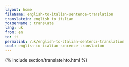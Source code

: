 ```yaml
---
layout: home
fileName: english-to-italian-sentence-translation
translatein: english_to_italian
folderName : translate
lang: uk
from: en
to: it
permalink: /uk/english-to-italian-sentence-translation
tool: english-to-italian-sentence-translation
---
```

{% include section/translateinto.html %}